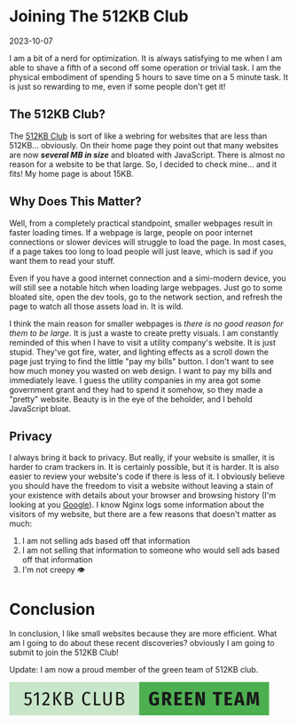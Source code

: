 # Joining The 512KB Club

2023-10-07

I am a bit of a nerd for optimization. It is always satisfying to me when I am able to shave a fifth of a second off some operation or trivial task. I am the physical embodiment of spending 5 hours to save time on a 5 minute task. It is just so rewarding to me, even if some people don't get it!

## The 512KB Club?

The [512KB Club]("https://512kb.club/") is sort of like a webring for websites that are less than 512KB... obviously. On their home page they point out that many websites are now ***several MB in size*** and bloated with JavaScript. There is almost no reason for a website to be that large. So, I decided to check mine... and it fits! My home page is about 15KB. 

## Why Does This Matter?

Well, from a completely practical standpoint, smaller webpages result in faster loading times. If a webpage is large, people on poor internet connections or slower devices will struggle to load the page. In most cases, if a page takes too long to load people will just leave, which is sad if you want them to read your stuff. 

Even if you have a good internet connection and a simi-modern device, you will still see a notable hitch when loading large webpages. Just go to some bloated site, open the dev tools, go to the network section, and refresh the page to watch all those assets load in. It is wild. 

I think the main reason for smaller webpages is *there is no good reason for them to be large*. It is just a waste to create pretty visuals. I am constantly reminded of this when I have to visit a utility company's website. It is just stupid. They've got fire, water, and lighting effects as a scroll down the page just trying to find the little "pay my bills" button. I don't want to see how much money you wasted on web design. I want to pay my bills and immediately leave. I guess the utility companies in my area got some government grant and they had to spend it somehow, so they made a "pretty" website. Beauty is in the eye of the beholder, and I behold JavaScript bloat. 

## Privacy

I always bring it back to privacy. But really, if your website is smaller, it is harder to cram trackers in. It is certainly possible, but it is harder. It is also easier to review your website's code if there is less of it. I obviously believe you should have the freedom to visit a website without leaving a stain of your existence with details about your browser and browsing history (I'm looking at you [Google]("https://brave.com/web-standards-at-brave/7-googles-topics-api/")). I know Nginx logs some information about the visitors of my website, but there are a few reasons that doesn't matter as much:

1. I am not selling ads based off that information
2. I am not selling that information to someone who would sell ads based off that information
3. I'm not creepy 👁️

# Conclusion

In conclusion, I like small websites because they are more efficient. What am I going to do about these recent discoveries? obviously I am going to submit to join the 512KB Club! 

Update: I am now a proud member of the green team of 512KB club.

<a href="https://512kb.club"><img src="../public/badges/green-team.svg" alt="a proud member of the green team of 512KB club" /></a>